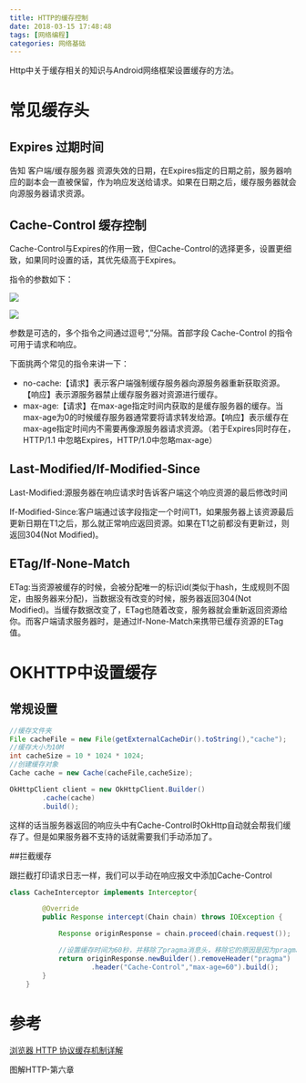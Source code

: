 ```yaml
---
title: HTTP的缓存控制 
date: 2018-03-15 17:48:48
tags: [网络编程]  
categories: 网络基础
---
```

Http中关于缓存相关的知识与Android网络框架设置缓存的方法。

<!-- more -->  

# 常见缓存头

## Expires 过期时间

告知 客户端/缓存服务器 资源失效的日期，在Expires指定的日期之前，服务器响应的副本会一直被保留，作为响应发送给请求。如果在日期之后，缓存服务器就会向源服务器请求资源。

## Cache-Control 缓存控制

Cache-Control与Expires的作用一致，但Cache-Control的选择更多，设置更细致，如果同时设置的话，其优先级高于Expires。

指令的参数如下：

![](http://owu391pls.bkt.clouddn.com/http-cache1.png)

![](http://owu391pls.bkt.clouddn.com/httpcache2.png)

参数是可选的，多个指令之间通过逗号“,”分隔。首部字段 Cache-Control 的指令可用于请求和响应。

下面挑两个常见的指令来讲一下：

- no-cache:【请求】表示客户端强制缓存服务器向源服务器重新获取资源。【响应】表示源服务器禁止缓存服务器对资源进行缓存。
- max-age:【请求】在max-age指定时间内获取的是缓存服务器的缓存。当max-age为0的时候缓存服务器通常要将请求转发给源。【响应】表示缓存在max-age指定时间内不需要再像源服务器请求资源。（若于Expires同时存在，HTTP/1.1 中忽略Expires，HTTP/1.0中忽略max-age）

## Last-Modified/If-Modified-Since

Last-Modified:源服务器在响应请求时告诉客户端这个响应资源的最后修改时间

If-Modified-Since:客户端通过该字段指定一个时间T1，如果服务器上该资源最后更新日期在T1之后，那么就正常响应返回资源。如果在T1之前都没有更新过，则返回304(Not Modified)。

## ETag/If-None-Match

ETag:当资源被缓存的时候，会被分配唯一的标识id(类似于hash，生成规则不固定，由服务器来分配)，当数据没有改变的时候，服务器返回304(Not Modified)。当缓存数据改变了，ETag也随着改变，服务器就会重新返回资源给你。而客户端请求服务器时，是通过If-None-Match来携带已缓存资源的ETag值。



# OKHTTP中设置缓存

## 常规设置

```java
//缓存文件夹
File cacheFile = new File(getExternalCacheDir().toString(),"cache");
//缓存大小为10M
int cacheSize = 10 * 1024 * 1024;
//创建缓存对象
Cache cache = new Cache(cacheFile,cacheSize);

OkHttpClient client = new OkHttpClient.Builder()
        .cache(cache)
        .build();
```

这样的话当服务器返回的响应头中有Cache-Control时OkHttp自动就会帮我们缓存了。但是如果服务器不支持的话就需要我们手动添加了。

##拦截缓存 

跟拦截打印请求日志一样，我们可以手动在响应报文中添加Cache-Control

```java
class CacheInterceptor implements Interceptor{

        @Override
        public Response intercept(Chain chain) throws IOException {

            Response originResponse = chain.proceed(chain.request());

            //设置缓存时间为60秒，并移除了pragma消息头，移除它的原因是因为pragma也是控制缓存的一个消息头属性
            return originResponse.newBuilder().removeHeader("pragma")
                    .header("Cache-Control","max-age=60").build();
        }
    }
```





# 参考

[浏览器 HTTP 协议缓存机制详解](https://my.oschina.net/leejun2005/blog/369148)

图解HTTP-第六章
